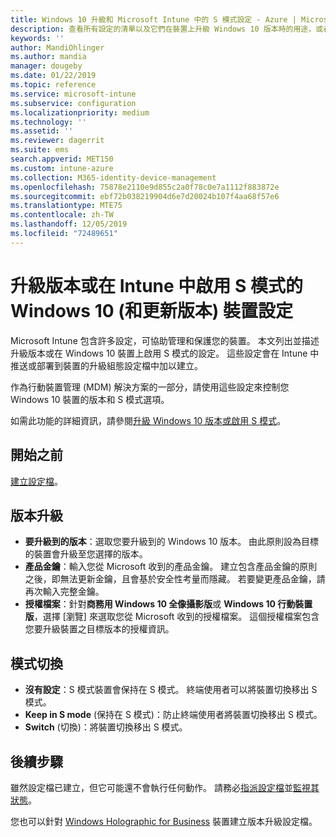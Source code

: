 ```yaml
---
title: Windows 10 升級和 Microsoft Intune 中的 S 模式設定 - Azure | Microsoft Docs
description: 查看所有設定的清單以及它們在裝置上升級 Windows 10 版本時的用途，或者在 Microsoft Intune 中使用裝置組態設定檔，在裝置上啟用 S 模式。
keywords: ''
author: MandiOhlinger
ms.author: mandia
manager: dougeby
ms.date: 01/22/2019
ms.topic: reference
ms.service: microsoft-intune
ms.subservice: configuration
ms.localizationpriority: medium
ms.technology: ''
ms.assetid: ''
ms.reviewer: dagerrit
ms.suite: ems
search.appverid: MET150
ms.custom: intune-azure
ms.collection: M365-identity-device-management
ms.openlocfilehash: 75878e2110e9d855c2a0f78c0e7a1112f883872e
ms.sourcegitcommit: ebf72b038219904d6e7d20024b107f4aa68f57e6
ms.translationtype: MTE75
ms.contentlocale: zh-TW
ms.lasthandoff: 12/05/2019
ms.locfileid: "72489651"
---
```

# <a name="windows-10-and-newer-device-settings-to-upgrade-editions-or-enable-s-mode-in-intune"></a>升級版本或在 Intune 中啟用 S 模式的 Windows 10 (和更新版本) 裝置設定

Microsoft Intune 包含許多設定，可協助管理和保護您的裝置。 本文列出並描述升級版本或在 Windows 10 裝置上啟用 S 模式的設定。 這些設定會在 Intune 中推送或部署到裝置的升級組態設定檔中加以建立。

作為行動裝置管理 (MDM) 解決方案的一部分，請使用這些設定來控制您 Windows 10 裝置的版本和 S 模式選項。

如需此功能的詳細資訊，請參閱[升級 Windows 10 版本或啟用 S 模式](edition-upgrade-configure-windows-10.md)。

## <a name="before-you-begin"></a>開始之前

[建立設定檔](edition-upgrade-configure-windows-10.md#create-the-profile)。

## <a name="edition-upgrade"></a>版本升級

- **要升級到的版本**：選取您要升級到的 Windows 10 版本。 由此原則設為目標的裝置會升級至您選擇的版本。
- **產品金鑰**：輸入您從 Microsoft 收到的產品金鑰。 建立包含產品金鑰的原則之後，即無法更新金鑰，且會基於安全性考量而隱藏。 若要變更產品金鑰，請再次輸入完整金鑰。
- **授權檔案**：針對**商務用 Windows 10 全像攝影版**或 **Windows 10 行動裝置版**，選擇 [瀏覽]  來選取您從 Microsoft 收到的授權檔案。 這個授權檔案包含您要升級裝置之目標版本的授權資訊。

## <a name="mode-switch"></a>模式切換

- **沒有設定**：S 模式裝置會保持在 S 模式。 終端使用者可以將裝置切換移出 S 模式。
- **Keep in S mode** \(保持在 S 模式\)：防止終端使用者將裝置切換移出 S 模式。
- **Switch** \(切換\)：將裝置切換移出 S 模式。

## <a name="next-steps"></a>後續步驟

雖然設定檔已建立，但它可能還不會執行任何動作。 請務必[指派設定檔](device-profile-assign.md)並[監視其狀態](device-profile-monitor.md)。

您也可以針對 [Windows Holographic for Business](holographic-upgrade.md) 裝置建立版本升級設定檔。
